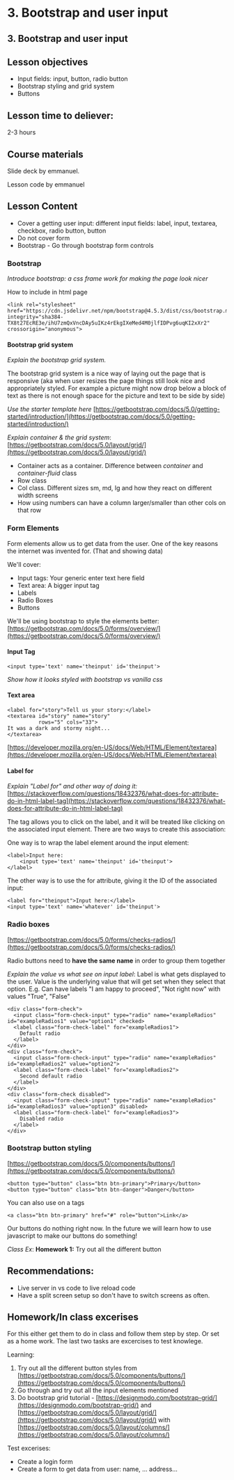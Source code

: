 # 3. Bootstrap and user input

## 3. Bootstrap and user input

## Lesson objectives

* Input fields: input, button, radio button
* Bootstrap styling and grid system
* Buttons

## Lesson time to deliever:

2-3 hours

## Course materials

Slide deck by emmanuel. 

Lesson code by emmanuel 

## Lesson Content

* Cover a getting user input: different input fields: label, input, textarea, checkbox, radio button, button
* Do not cover form
* Bootstrap - Go through bootstrap form controls

### Bootstrap

_Introduce bootstrap: a css frame work for making the page look nicer_

How to include in html page

```markup
<link rel="stylesheet" href="https://cdn.jsdelivr.net/npm/bootstrap@4.5.3/dist/css/bootstrap.min.css" integrity="sha384-TX8t27EcRE3e/ihU7zmQxVncDAy5uIKz4rEkgIXeMed4M0jlfIDPvg6uqKI2xXr2" crossorigin="anonymous">
```

#### Bootstrap grid system

_Explain the bootstrap grid system._ 

The bootstrap grid system is a nice way of laying out the page that is responsive \(aka when user resizes the page things still look nice and appropriately styled. For example a picture might now drop below a block of text as there is not enough space for the picture and text to be side by side\)

_Use the starter template here_ [https://getbootstrap.com/docs/5.0/getting-started/introduction/](https://getbootstrap.com/docs/5.0/getting-started/introduction/)

_Explain container & the grid system_: [https://getbootstrap.com/docs/5.0/layout/grid/](https://getbootstrap.com/docs/5.0/layout/grid/)

* Container acts as a container. Difference between _container_ and _container-fluid_ class
* Row class
* Col class. Different sizes sm, md, lg and how they react on different width screens
* How using numbers can have a column larger/smaller than other cols on that row

### Form Elements

Form elements allow us to get data from the user. One of the key reasons the internet was invented for. \(That and showing data\)

We'll cover:

* Input tags: Your generic enter text here field
* Text area: A bigger input tag
* Labels
* Radio Boxes
* Buttons

We'll be using bootstrap to style the elements better: [https://getbootstrap.com/docs/5.0/forms/overview/](https://getbootstrap.com/docs/5.0/forms/overview/)

#### Input Tag

```markup
<input type='text' name='theinput' id='theinput'>
```

_Show how it looks styled with bootstrap vs vanilla css_

#### Text area

```markup
<label for="story">Tell us your story:</label>
<textarea id="story" name="story"
          rows="5" cols="33">
It was a dark and stormy night...
</textarea>
```

[https://developer.mozilla.org/en-US/docs/Web/HTML/Element/textarea](https://developer.mozilla.org/en-US/docs/Web/HTML/Element/textarea)

#### Label for

_Explain "Label for" and other way of doing it:_ [https://stackoverflow.com/questions/18432376/what-does-for-attribute-do-in-html-label-tag](https://stackoverflow.com/questions/18432376/what-does-for-attribute-do-in-html-label-tag)

The  tag allows you to click on the label, and it will be treated like clicking on the associated input element. There are two ways to create this association:

One way is to wrap the label element around the input element:

```markup
<label>Input here:
    <input type='text' name='theinput' id='theinput'>
</label>
```

The other way is to use the for attribute, giving it the ID of the associated input:

```markup
<label for="theinput">Input here:</label>
<input type='text' name='whatever' id='theinput'>
```

### Radio boxes

[https://getbootstrap.com/docs/5.0/forms/checks-radios/](https://getbootstrap.com/docs/5.0/forms/checks-radios/)

Radio buttons need to **have the same name** in order to group them together 

_Explain the value vs what see on input label_: Label is what gets displayed to the user. Value is the underlying value that will get set when they select that option. E.g. Can have labels "I am happy to proceed", "Not right now" with values "True", "False"

```markup
<div class="form-check">
  <input class="form-check-input" type="radio" name="exampleRadios" id="exampleRadios1" value="option1" checked>
  <label class="form-check-label" for="exampleRadios1">
    Default radio
  </label>
</div>
<div class="form-check">
  <input class="form-check-input" type="radio" name="exampleRadios" id="exampleRadios2" value="option2">
  <label class="form-check-label" for="exampleRadios2">
    Second default radio
  </label>
</div>
<div class="form-check disabled">
  <input class="form-check-input" type="radio" name="exampleRadios" id="exampleRadios3" value="option3" disabled>
  <label class="form-check-label" for="exampleRadios3">
    Disabled radio
  </label>
</div>
```

### Bootstrap button styling

[https://getbootstrap.com/docs/5.0/components/buttons/](https://getbootstrap.com/docs/5.0/components/buttons/)

```markup
<button type="button" class="btn btn-primary">Primary</button>
<button type="button" class="btn btn-danger">Danger</button>
```

You can also use on a tags

```markup
<a class="btn btn-primary" href="#" role="button">Link</a>
```

Our buttons do nothing right now. In the future we will learn how to use javascript to make our buttons do something!

_Class Ex_: **Homework 1:** Try out all the different button

## Recommendations:

* Live server in vs code to live reload code
* Have a split screen setup so don't have to switch screens as often.

## Homework/In class excerises

For this either get them to do in class and follow them step by step. Or set as a home work. The last two tasks are excercises to test knowlege. 

Learning:

1. Try out all the different button styles from [https://getbootstrap.com/docs/5.0/components/buttons/](https://getbootstrap.com/docs/5.0/components/buttons/)
2. Go through and try out all the input elements mentioned
3. Do bootstrap grid tutorial - [https://designmodo.com/bootstrap-grid/](https://designmodo.com/bootstrap-grid/) and  [https://getbootstrap.com/docs/5.0/layout/grid/](https://getbootstrap.com/docs/5.0/layout/grid/) with [https://getbootstrap.com/docs/5.0/layout/columns/](https://getbootstrap.com/docs/5.0/layout/columns/)

Test excerises:

* Create a login form
* Create a form to get data from user: name, ... address...


